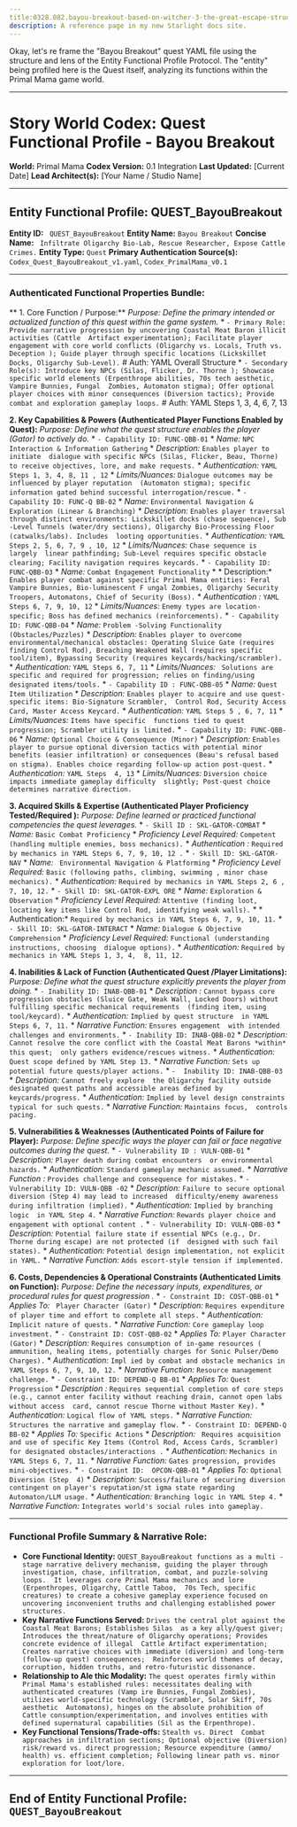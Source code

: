 ```yaml
---
title:0328.082.bayou-breakout-based-on-witcher-3-the-great-escape-structure-adapted-to-primal-mama-world-rules-name
description: A reference page in my new Starlight docs site.
---
```

Okay, let's re frame the "Bayou Breakout" quest YAML file using the structure and lens of the Entity Functional Profile Protocol. The  "entity" being profiled here is the Quest itself, analyzing its functions within the Primal Mama game world.

--- 

# Story World Codex: Quest Functional Profile - Bayou Breakout

**World:** Primal Mama
**Codex  Version:** 0.1 Integration
**Last Updated:** [Current Date]
**Lead Architect(s):** [Your Name  / Studio Name]

---

## Entity Functional Profile: QUEST_BayouBreakout

**Entity ID:** ` QUEST_BayouBreakout`
**Entity Name:** `Bayou Breakout`
**Concise Name:** ` Infiltrate Oligarchy Bio-Lab, Rescue Researcher, Expose Cattle Crimes.`
**Entity Type:** `Quest`
 **Primary Authentication Source(s):** `Codex_Quest_BayouBreakout_v1.yaml`,  `Codex_PrimalMama_v0.1`

---

### Authenticated Functional Properties Bundle:

** 1. Core Function / Purpose:**
   *Purpose: Define the primary intended or actualized function of this quest within the  game system.*
    *   `- Primary Role: Provide narrative progression by uncovering Coastal Meat Baron illicit activities (Cattle  Artifact experimentation); Facilitate player engagement with core world conflicts (Oligarchy vs. Locals, Truth vs. Deception ); Guide player through specific locations (Lickskillet Docks, Oligarchy Sub-Level).` # Auth: YAML  Overall Structure
    *   `- Secondary Role(s): Introduce key NPCs (Silas, Flicker, Dr. Thorne ); Showcase specific world elements (Erpenthrope abilities, 70s tech aesthetic, Vampire Bunnies, Fungal  Zombies, Automaton stigma); Offer optional player choices with minor consequences (Diversion tactics); Provide combat and exploration gameplay loops.`  # Auth: YAML Steps 1, 3, 4, 6, 7, 13

**2.  Key Capabilities & Powers (Authenticated Player Functions Enabled by Quest):**
   *Purpose: Define what the quest structure *enables*  the player (Gator) to actively do.*
    *   `- Capability ID: FUNC-QBB-01` 
        *   *Name:* `NPC Interaction & Information Gathering`
        *   *Description:* `Enables player to initiate  dialogue with specific NPCs (Silas, Flicker, Beau, Thorne) to receive objectives, lore, and make requests.` 
        *   *Authentication:* `YAML Steps 1, 3, 4, 8, 11 , 12`
        *   *Limits/Nuances:* `Dialogue outcomes may be influenced by player reputation  (Automaton stigma); specific information gated behind successful interrogation/rescue.`
    *   `- Capability ID: FUNC-Q BB-02`
        *   *Name:* `Environmental Navigation & Exploration (Linear & Branching)`
         *   *Description:* `Enables player traversal through distinct environments: Lickskillet docks (chase sequence), Sub -Level Tunnels (water/dry sections), Oligarchy Bio-Processing Floor (catwalks/labs). Includes  looting opportunities.`
        *   *Authentication:* `YAML Steps 2, 5, 6, 7, 9 , 10, 12`
        *   *Limits/Nuances:* `Chase sequence is largely  linear pathfinding; Sub-Level requires specific obstacle clearing; Facility navigation requires keycards.`
    *   `- Capability ID:  FUNC-QBB-03`
        *   *Name:* `Combat Engagement Functionality`
        *   * Description:* `Enables player combat against specific Primal Mama entities: Feral Vampire Bunnies, Bio-luminescent F ungal Zombies, Oligarchy Security Troopers, Automatons, Chief of Security (Boss).`
        *   *Authentication :* `YAML Steps 6, 7, 9, 10, 12`
        *    *Limits/Nuances:* `Enemy types are location-specific; Boss has defined mechanics (reinforcements).`
     *   `- Capability ID: FUNC-QBB-04`
        *   *Name:* `Problem -Solving Functionality (Obstacles/Puzzles)`
        *   *Description:* `Enables player to overcome  environmental/mechanical obstacles: Operating Sluice Gate (requires finding Control Rod), Breaching Weakened Wall (requires specific  tool/item), Bypassing Security (requires keycards/hacking/scrambler).`
        *   *Authentication:*  `YAML Steps 6, 7, 11`
        *   *Limits/Nuances:* ` Solutions are specific and required for progression; relies on finding/using designated items/tools.`
    *   `- Capability ID : FUNC-QBB-05`
        *   *Name:* `Quest Item Utilization`
        *    *Description:* `Enables player to acquire and use quest-specific items: Bio-Signature Scrambler,  Control Rod, Security Access Card, Master Access Keycard.`
        *   *Authentication:* `YAML Steps 5 , 6, 7, 11`
        *   *Limits/Nuances:* `Items have specific  functions tied to quest progression; Scrambler utility is limited.`
    *   `- Capability ID: FUNC-QBB- 06`
        *   *Name:* `Optional Choice & Consequence (Minor)`
        *   *Description:*  `Enables player to pursue optional diversion tactics with potential minor benefits (easier infiltration) or consequences (Beau's refusal based  on stigma). Enables choice regarding follow-up action post-quest.`
        *   *Authentication:* `YAML Steps  4, 13`
        *   *Limits/Nuances:* `Diversion choice impacts immediate gameplay difficulty  slightly; Post-quest choice determines narrative direction.`

**3. Acquired Skills & Expertise (Authenticated Player Proficiency Tested/Required ):**
   *Purpose: Define learned or practiced functional competencies the quest leverages.*
    *   `- Skill ID : SKL-GATOR-COMBAT`
        *   *Name:* `Basic Combat Proficiency`
        *    *Proficiency Level Required:* `Competent (handling multiple enemies, boss mechanics).`
        *   *Authentication :* `Required by mechanics in YAML Steps 6, 7, 9, 10, 12 .`
    *   `- Skill ID: SKL-GATOR-NAV`
        *   *Name:* ` Environmental Navigation & Platforming`
        *   *Proficiency Level Required:* `Basic (following paths, climbing, swimming , minor chase mechanics).`
        *   *Authentication:* `Required by mechanics in YAML Steps 2, 6 , 7, 10, 12.`
    *   `- Skill ID: SKL-GATOR-EXPL ORE`
        *   *Name:* `Exploration & Observation`
        *   *Proficiency Level Required:*  `Attentive (finding loot, locating key items like Control Rod, identifying weak walls).`
        *   * Authentication:* `Required by mechanics in YAML Steps 6, 7, 9, 10, 11.` 
    *   `- Skill ID: SKL-GATOR-INTERACT`
        *   *Name:*  `Dialogue & Objective Comprehension`
        *   *Proficiency Level Required:* `Functional (understanding instructions, choosing  dialogue options).`
        *   *Authentication:* `Required by mechanics in YAML Steps 1, 3, 4,  8, 11, 12.`

**4. Inabilities & Lack of Function (Authenticated Quest /Player Limitations):**
   *Purpose: Define what the quest structure explicitly *prevents* the player from doing.* 
    *   `- Inability ID: INAB-QBB-01`
        *   *Description :* `Cannot bypass core progression obstacles (Sluice Gate, Weak Wall, Locked Doors) without fulfilling specific mechanical requirements  (finding item, using tool/keycard).`
        *   *Authentication:* `Implied by quest structure  in YAML Steps 6, 7, 11.`
        *   *Narrative Function:* `Ensures engagement  with intended challenges and environments.`
    *   `- Inability ID: INAB-QBB-02`
         *   *Description:* `Cannot resolve the core conflict with the Coastal Meat Barons *within* this quest;  only gathers evidence/rescues witness.`
        *   *Authentication:* `Quest scope defined by YAML Step 13.` 
        *   *Narrative Function:* `Sets up potential future quests/player actions.`
    *   `-  Inability ID: INAB-QBB-03`
        *   *Description:* `Cannot freely explore  the Oligarchy facility outside designated quest paths and accessible areas defined by keycards/progress.`
        *   *Authentication:*  `Implied by level design constraints typical for such quests.`
        *   *Narrative Function:* `Maintains focus,  controls pacing.`

**5. Vulnerabilities & Weaknesses (Authenticated Points of Failure for Player):**
   *Purpose: Define  specific ways the player can fail or face negative outcomes *during* the quest.*
    *   `- Vulnerability ID : VULN-QBB-01`
        *   *Description:* `Player death during combat encounters  or environmental hazards.`
        *   *Authentication:* `Standard gameplay mechanic assumed.`
        *   *Narrative Function :* `Provides challenge and consequence for mistakes.`
    *   `- Vulnerability ID: VULN-QBB -02`
        *   *Description:* `Failure to secure optional diversion (Step 4) may lead to increased  difficulty/enemy awareness during infiltration (implied).`
        *   *Authentication:* `Implied by branching logic  in YAML Step 4.`
        *   *Narrative Function:* `Rewards player choice and engagement with optional content .`
    *   `- Vulnerability ID: VULN-QBB-03`
        *    *Description:* `Potential failure state if essential NPCs (e.g., Dr. Thorne during escape) are not protected (if  designed with such fail states).`
        *   *Authentication:* `Potential design implementation, not explicit in YAML.`
         *   *Narrative Function:* `Adds escort-style tension if implemented.`

**6. Costs, Dependencies & Operational Constraints  (Authenticated Limits on Function):**
   *Purpose: Define the necessary inputs, expenditures, or procedural rules for quest progression .*
    *   `- Constraint ID: COST-QBB-01`
        *   *Applies To:* ` Player Character (Gator)`
        *   *Description:* `Requires expenditure of player time and effort to complete all steps.`
         *   *Authentication:* `Implicit nature of quests.`
        *   *Narrative Function:* `Core gameplay loop  investment.`
    *   `- Constraint ID: COST-QBB-02`
        *   *Applies  To:* `Player Character (Gator)`
        *   *Description:* `Requires consumption of in-game resources ( ammunition, healing items, potentially charges for Sonic Pulser/Demo Charges).`
        *   *Authentication:* `Impl ied by combat and obstacle mechanics in YAML Steps 6, 7, 9, 10, 12.` 
        *   *Narrative Function:* `Resource management challenge.`
    *   `- Constraint ID: DEPEND-Q BB-01`
        *   *Applies To:* `Quest Progression`
        *   *Description :* `Requires sequential completion of core steps (e.g., cannot enter facility without reaching drain, cannot open labs without access  card, cannot rescue Thorne without Master Key).`
        *   *Authentication:* `Logical flow of YAML steps.`
        *    *Narrative Function:* `Structures the narrative and gameplay flow.`
    *   `- Constraint ID: DEPEND-Q BB-02`
        *   *Applies To:* `Specific Actions`
        *   *Description:* ` Requires acquisition and use of specific Key Items (Control Rod, Access Cards, Scrambler) for designated obstacles/interactions .`
        *   *Authentication:* `Mechanics in YAML Steps 6, 7, 11.`
         *   *Narrative Function:* `Gates progression, provides mini-objectives.`
    *   `- Constraint ID:  OPCON-QBB-01`
        *   *Applies To:* `Optional Diversion (Step  4)`
        *   *Description:* `Success/failure of securing diversion contingent on player's reputation/st igma state regarding Automaton/LLM usage.`
        *   *Authentication:* `Branching logic in YAML Step 4.` 
        *   *Narrative Function:* `Integrates world's social rules into gameplay.`

---

###  Functional Profile Summary & Narrative Role:

*   **Core Functional Identity:** `QUEST_BayouBreakout functions as a multi -stage narrative delivery mechanism, guiding the player through investigation, chase, infiltration, combat, and puzzle-solving loops.  It leverages core Primal Mama mechanics and lore (Erpenthropes, Oligarchy, Cattle Taboo,  70s Tech, specific creatures) to create a cohesive gameplay experience focused on uncovering inconvenient truths and challenging established power structures.`
 *   **Key Narrative Functions Served:** `Drives the central plot against the Coastal Meat Barons; Establishes Silas  as a key ally/quest giver; Introduces the threat/nature of Oligarchy operations; Provides concrete evidence of illegal  Cattle Artifact experimentation; Creates narrative choices with immediate (diversion) and long-term (follow-up quest) consequences;  Reinforces world themes of decay, corruption, hidden truths, and retro-futuristic dissonance.`
*   **Relationship to Ale thic Modality:** `The quest operates firmly within Primal Mama's established rules: necessitates dealing with authenticated creatures (Vamp ire Bunnies, Fungal Zombies), utilizes world-specific technology (Scrambler, Solar Skiff, 70s aesthetic  Automatons), hinges on the absolute prohibition of Cattle consumption/experimentation, and involves entities with defined supernatural capabilities (Sil as the Erpenthrope).`
*   **Key Functional Tensions/Trade-offs:** `Stealth vs. Direct  Combat approaches in infiltration sections; Optional objective (Diversion) risk/reward vs. direct progression; Resource expenditure (ammo/ health) vs. efficient completion; Following linear path vs. minor exploration for loot/lore.`

---
**End of Entity  Functional Profile: `QUEST_BayouBreakout`**
---